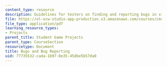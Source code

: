 ```yaml
---
content_type: resource
description: Guidelines for testers on finding and reporting bugs in video games.
file: https://ol-ocw-studio-app-production.s3.amazonaws.com/courses/cms-611j-creating-video-games-fall-2014/77735532cada1b978e3545dbe5b57da0_MITCMS_611JF14_BugReportng.pdf
file_type: application/pdf
learning_resource_types:
- Projects
parent_title: Student Game Projects
parent_type: CourseSection
resourcetype: Document
title: Bugs and Bug Reporting
uid: 77735532-cada-1b97-8e35-45dbe5b57da0
---
```


